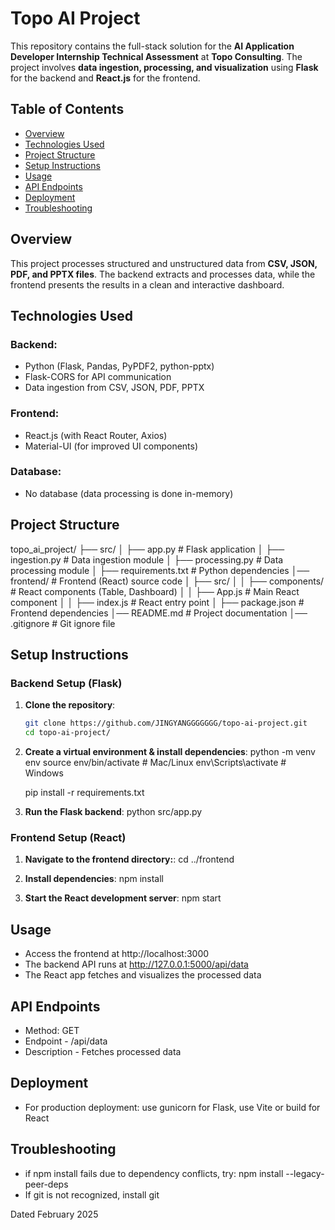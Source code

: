# Topo AI Project

This repository contains the full-stack solution for the **AI Application Developer Internship Technical Assessment** at **Topo Consulting**. The project involves **data ingestion, processing, and visualization** using **Flask** for the backend and **React.js** for the frontend.

## Table of Contents

- [Overview](#overview)
- [Technologies Used](#technologies-used)
- [Project Structure](#project-structure)
- [Setup Instructions](#setup-instructions)
- [Usage](#usage)
- [API Endpoints](#api-endpoints)
- [Deployment](#deployment)
- [Troubleshooting](#troubleshooting)

## Overview

This project processes structured and unstructured data from **CSV, JSON, PDF, and PPTX files**. The backend extracts and processes data, while the frontend presents the results in a clean and interactive dashboard.

## Technologies Used

### Backend:
- Python (Flask, Pandas, PyPDF2, python-pptx)
- Flask-CORS for API communication
- Data ingestion from CSV, JSON, PDF, PPTX

### Frontend:
- React.js (with React Router, Axios)
- Material-UI (for improved UI components)

### Database:
- No database (data processing is done in-memory)

## Project Structure

topo_ai_project/ 
├── src/ 
│ ├── app.py # Flask application 
│ ├── ingestion.py # Data ingestion module 
│ ├── processing.py # Data processing module 
│ ├── requirements.txt # Python dependencies 
│── frontend/ # Frontend (React) source code 
│ ├── src/ 
│ │ ├── components/ # React components (Table, Dashboard) 
│ │ ├── App.js # Main React component 
│ │ ├── index.js # React entry point 
│ ├── package.json # Frontend dependencies 
│── README.md # Project documentation 
│── .gitignore # Git ignore file

## Setup Instructions

### Backend Setup (Flask)
1. **Clone the repository**:
   ```bash
   git clone https://github.com/JINGYANGGGGGGG/topo-ai-project.git
   cd topo-ai-project/
2. **Create a virtual environment & install dependencies**:
   python -m venv env
   source env/bin/activate  # Mac/Linux
   env\\Scripts\\activate   # Windows

   pip install -r requirements.txt

3. **Run the Flask backend**:
   python src/app.py

### Frontend Setup (React)
1. **Navigate to the frontend directory:**:
   cd ../frontend

2. **Install dependencies**:
   npm install

3. **Start the React development server**:
   npm start

## Usage
- Access the frontend at http://localhost:3000
- The backend API runs at http://127.0.0.1:5000/api/data
- The React app fetches and visualizes the processed data

## API Endpoints
- Method: GET
- Endpoint - /api/data
- Description - Fetches processed data

## Deployment
- For production deployment: use gunicorn for Flask, use Vite or build for React

## Troubleshooting
- if npm install fails due to dependency conflicts, try: npm install --legacy-peer-deps
- If git is not recognized, install git

Dated February 2025

